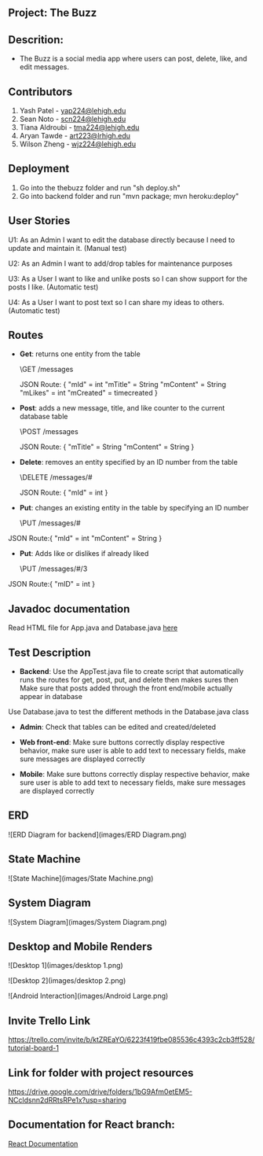 ## Project: The Buzz

## Descrition:
- The Buzz is a social media app where users can post, delete, like, and edit messages. 

## Contributors
1. Yash Patel - yap224@lehigh.edu
2. Sean Noto - scn224@lehigh.edu
3. Tiana Aldroubi - tma224@lehigh.edu
4. Aryan Tawde - art223@lrhigh.edu
4. Wilson Zheng - wjz224@lehigh.edu

## Deployment
1. Go into the thebuzz folder and run "sh deploy.sh"
2. Go into backend folder and run "mvn package; mvn heroku:deploy"


## User Stories

U1: As an Admin I want to edit the database directly because I need to update and maintain it. (Manual test)

U2: As an Admin I want to add/drop tables for maintenance purposes

U3: As a User I want to like and unlike posts so I can show support for the posts I like. (Automatic test)

U4: As a User I want to post text so I can share my ideas to others. (Automatic test)


## Routes
- __Get__: returns one entity from the table

  \GET /messages 

  JSON Route: {
    "mId" = int
    "mTitle" = String
    "mContent" = String
    "mLikes" = int
    "mCreated" = timecreated
  }

- __Post__: adds a new message, title, and like counter to the current database table

  \POST /messages

  JSON Route: {
    "mTitle" = String
    "mContent" = String
  }

- __Delete__: removes an entity specified by an ID number from the table

  \DELETE /messages/#

  JSON Route: {
    "mId" = int
  }

- __Put__: changes an existing entity in the table by specifying an ID number

  \PUT /messages/#

JSON Route:{
  "mId" = int
  "mContent" = String
}

- __Put__: Adds like or dislikes if already liked

  \PUT /messages/#/3

JSON Route:{
  "mID" = int
}

## Javadoc documentation
Read HTML file for App.java and Database.java [here](./backend\src\main\java\edu\lehigh\cse216\yap224\backend\JavadocHTMLFiles\index-all.html) 

  
## Test Description
- __Backend__: Use the AppTest.java file to create script that automatically runs the routes for get, post, put, and delete then makes sures then Make sure that posts added through the front end/mobile actually appear in database

Use Database.java to test the different methods in the Database.java class

- __Admin__: Check that tables can be edited and created/deleted

- __Web front-end__: Make sure buttons correctly display respective behavior, make sure user is able to add text to necessary fields, make sure messages are displayed correctly


- __Mobile__: Make sure buttons correctly display respective behavior, make sure user is able to add text to necessary fields, make sure messages are displayed correctly


## ERD

![ERD Diagram for backend](images/ERD Diagram.png)

## State Machine

![State Machine](images/State Machine.png)

## System Diagram

![System Diagram](images/System Diagram.png)

## Desktop and Mobile Renders

![Desktop 1](images/desktop 1.png)

![Desktop 2](images/desktop 2.png)

![Android Interaction](images/Android Large.png)

## Invite Trello Link 
 https://trello.com/invite/b/ktZREaYO/6223f419fbe085536c4393c2cb3ff528/tutorial-board-1
 
## Link for folder with project resources
https://drive.google.com/drive/folders/1bG9Afm0etEM5-NCcldsnn2dRRtsRPe1x?usp=sharing

## Documentation for React branch:
[React Documentation](thebuzz/docs/index.html)
